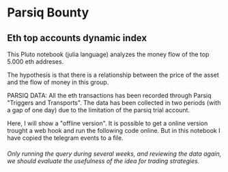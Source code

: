 # Parsiq Bounty

## Eth top accounts dynamic index
This Pluto notebook (julia language) analyzes the money flow of the top 5.000 eth addreses. 

The hypothesis is that there is a relationship between the price of the asset and the flow of money in this group. 

PARSIQ DATA: All the eth transactions has been recorded through Parsiq "Triggers and Transports". The data has been collected in two periods (with a gap of one day) due to the limitation of the parsiq trial account.

Here, I will show a "offline version". It is possible to get a online version trought a web hook and run the following code online. But in this notebook I have copied the telegram events to a file.

###### Only running the query during several weeks, and reviewing the data again, we should evaluate the usefulness of the idea for trading strategies.

